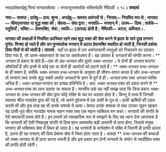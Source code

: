  

नष्टप्रायेष्वभद्रेषु नित्यं भागवतसेवया । भगवत्युत्तमश्लोके भक्तिर्भवति नैष्ठिकी ॥ १८॥ **शब्दार्थ** 

**नष्ट—** **समाप्त** **; प्रायेषु—** **प्राय: शून्य** **; अभद्रेषु—** **समस्त अमंगलों से** **; नित्यम्—** **नियमित रूप से** **; भागवत—** **श्रीमद्भागवत** **या शुद्ध भक्त की** **; सेवया—** **सेवा द्वारा** **; भगवति—** **भगवान् में** **; उत्तम—** **दिव्य** **; श्लोके—** **स्तुतियाँ** **; भक्ति:—** **प्रेमाभक्ति,** **सेवा** **; भवति—** **(उत्पन्न) होती है** **; नैष्ठिकी—** **अटल, अविचल।** **.** 

**भागवत की कक्षाओं में नियमित उपस्थित रहने तथा शुद्ध भक्त की सेवा करने से हृदय** **के सारे दुख लगभग पूर्णत: विनष्ट हो जाते हैं और उन पुण्यश्लोक भगवान् में अटल** **प्रेमाभक्ति स्थापित हो जाती है, जिनकी प्रशंसा दिव्य गीतों से की जाती है।** **तात्पर्य** : यहाँ पर हृदय से उन अमंगलकारी वस्तुओं को निकालने का उपचार दिया गया है, जो आत्म-साक्षात्कार के पथ पर अवरोधरूप हैं। यह उपचार है *भागवतों* की संगति करना। ** *भागवत* दो प्रकार के होते हैं—एक तो *ग्रंथ-भागवत* और दूसरे *भक्त-भागवत* । ये दोनों ही *भागवत* कारगर औषधियाँ हैं और इनमें से कोई एक या दोनों ही अवरोधों को हटाने वाले हैं। ** *भक्त-भागवत ग्रन्थ-भागवत* के ही समान है, क्योंकि *भक्त-भागवत ग्रन्थ-भागवत* के अनुसार ही जीवन-यापन करता है और *ग्रन्थ-भागवत* तो भगवान् तथा उनके शुद्ध भक्तों अर्थात *भागवतों* के ज्ञान से पूर्ण है ही। *भागवत* ग्रन्थ तथा *भागवत* व्यक्ति अभिन्न हैं। *भक्त-भागवत* भगवान् का प्रत्यक्ष प्रतिनिधि है। अत: *भक्त-भागवत* भक्त को प्रसन्न करने से ** *ग्रन्थ-भागवत* ग्रन्थ का लाभ उठाया जा सकता है। मानवीय तर्क यह नहीं समझ पाता कि किस प्रकार *भक्त-भागवत* या *ग्रन्थ-भागवत* की सेवा द्वारा कोई भक्ति के पथ पर अग्रसर होता है। किन्तु ये तथ्य हैं जिनकी व्यालया श्रील नारददेव द्वारा की गई है, जो अपने पूर्वजन्म में एक दासी के पुत्र थे। दासी ऋषियों की टहल करती थी और इस तरह वह भी उनके सश्पर्क में आया। केवल उनके सश्र्पक से तथा उनका जूठन खाकर यह दासी-पुत्र श्रील नारददेव नामक महान भक्त तथा एक महान व्यक्तित्व बन सका। भागवतों की संगति के ऐसे चमत्कारी प्रभाव होते हैं। इन प्रभावों को व्यावहारिक रूप से समझने के लिए यह ध्यान देना आवश्यक है कि भागवतों की ऐसी निष्कलुष संगति से दिव्य ज्ञान अवश्यमेव बड़ी आसानी से प्राप्त होगा, जिससे मनुष्य भगवान् की भक्तिमय सेवा में स्थिर हो जाता है। वह भागवतों के मार्गदर्शन में भक्ति में जितनी ही प्रगति करता है, उतना ही वह भगवान् की दिव्य प्रेममय सेवा में स्थिर होता जाता है। अतएव ** *ग्रन्थ-भागवत* की कथाओं को भक्त-भागवत से ही प्राप्त करना जरूरी है और इस प्रकार इन दोनों भागवतों के संयोग से नवदीक्षित भक्त की प्रगति होती रहेगी। 